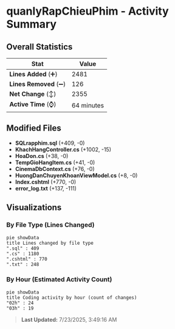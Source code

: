 # quanlyRapChieuPhim - Activity Summary 

## Overall Statistics

| Stat                   | Value                                                             |
| ---------------------- | ----------------------------------------------------------------- |
| **Lines Added** (➕)   | 2481                                          |
| **Lines Removed** (➖) | 126                                        |
| **Net Change** (↕)    | 2355                |
| **Active Time** (⌚)   | 64 minutes |


## Modified Files
- **SQLrapphim.sql** (+409, -0)
- **KhachHangController.cs** (+1002, -15)
- **HoaDon.cs** (+38, -0)
- **TempGioHangItem.cs** (+41, -0)
- **CinemaDbContext.cs** (+76, -0)
- **HuongDanChuyenKhoanViewModel.cs** (+8, -0)
- **Index.cshtml** (+770, -0)
- **error_log.txt** (+137, -111)

## Visualizations

### By File Type (Lines Changed)

```mermaid
pie showData
title Lines changed by file type
".sql" : 409
".cs" : 1180
".cshtml" : 770
".txt" : 248
```

### By Hour (Estimated Activity Count)

```mermaid
pie showData
title Coding activity by hour (count of changes)
"02h" : 24
"03h" : 19
```


> **Last Updated:** 7/23/2025, 3:49:16 AM